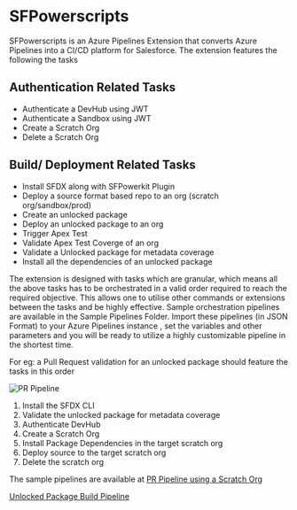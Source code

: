 


# SFPowerscripts

SFPowerscripts is an Azure Pipelines Extension that converts Azure Pipelines into a CI/CD platform for Salesforce. The extension features the following the tasks

## Authentication Related Tasks

 
 - Authenticate a DevHub using JWT
 - Authenticate a Sandbox using JWT
 - Create a Scratch Org
 - Delete a Scratch Org

## Build/ Deployment Related Tasks

 
 -  Install SFDX along with SFPowerkit Plugin
 -  Deploy a source format based repo to an org (scratch org/sandbox/prod)
 -  Create an unlocked package 
 -  Deploy an unlocked package to an org
 -  Trigger Apex Test
 -  Validate Apex Test Coverge of an org
 -  Validate a Unlocked package for metadata coverage 
 -   Install all the dependencies of an unlocked package

The extension is designed with tasks which are granular,  which means all the above tasks has to be orchestrated in a valid order required to reach the required objective.  This allows one to utilise other commands or extensions between the tasks and be highly effective.  Sample orchestration pipelines are available in the Sample Pipelines Folder. Import these pipelines (in JSON Format) to your Azure  Pipelines instance , set the variables and other parameters and you will be ready to utilize a highly customizable pipeline in the shortest time.

For eg: a Pull Request validation for an unlocked package  should feature the tasks in this order

![PR Pipeline](https://github.com/azlamsalam/sfpowerscripts/blob/master/images/pr_pipeline.PNG)


 1. Install the SFDX CLI
 2. Validate the unlocked package for metadata coverage
 3. Authenticate DevHub
 4.  Create a Scratch Org
 5. Install Package Dependencies in the target scratch org
 6. Deploy source to the target scratch org
 7. Delete the scratch org
 
 The sample pipelines are available at 
 [PR Pipeline using a Scratch Org](https://github.com/azlamsalam/sfpowerscripts/blob/master/SamplePipelines/PR%20Source%20Format%20%5BScratch%20Orgs%5D%20using%20sfpowerscripts.json)
 
  [Unlocked Package Build Pipeline](https://github.com/azlamsalam/sfpowerscripts/blob/master/SamplePipelines/Unlocked%20Package%20Build%20using%20sfpowerscript.json)




